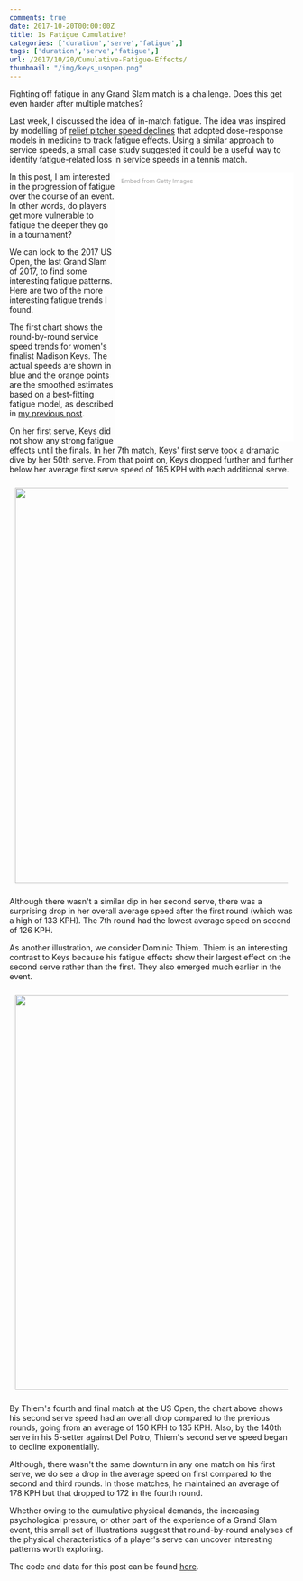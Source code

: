 ```yaml
---
comments: true
date: 2017-10-20T00:00:00Z
title: Is Fatigue Cumulative?
categories: ['duration','serve','fatigue',]
tags: ['duration','serve','fatigue',]
url: /2017/10/20/Cumulative-Fatigue-Effects/
thumbnail: "/img/keys_usopen.png"
---
```


Fighting off fatigue in any Grand Slam match is a challenge. Does this get even harder after multiple matches?


<!--more-->

Last week, I discussed the idea of in-match fatigue. The idea was inspired by modelling of [relief pitcher speed declines](http://nessis.org/nessis17.html) that adopted dose-response models in medicine to track fatigue effects. Using a similar approach to service speeds, a small case study suggested it could be a useful way to identify fatigue-related loss in service speeds in a tennis match.


<div class="getty embed image" style="background-color:#fff;display:inline-block;font-family:Roboto,sans-serif;color:#a7a7a7;font-size:11px;width:100%;max-width:296px;float:right;padding:2%;"><div style="padding:0;margin:0;text-align:left;"><a href="http://www.gettyimages.com/detail/844998262" target="_blank" style="color:#a7a7a7;text-decoration:none;font-weight:normal !important;border:none;display:inline-block;">Embed from Getty Images</a></div><div style="overflow:hidden;position:relative;height:0;padding:150% 0 0 0;width:100%;"><iframe src="//embed.gettyimages.com/embed/844998262?et=ItLHlDZxQfV6OThxJC74TA&tld=com&sig=oRrILjX0vScR9nl8pLPuJrvyacg3sLmhBWWmEboCYkk=&caption=true&ver=1" scrolling="no" frameborder="0" width="396" height="594" style="display:inline-block;position:absolute;top:0;left:0;width:100%;height:100%;margin:0;"></iframe></div></div>

In this post, I am interested in the progression of fatigue over the course of an event. In other words, do players get more vulnerable to fatigue the deeper they go in a tournament?

We can look to the 2017 US Open, the last Grand Slam of 2017, to find some interesting fatigue patterns. Here are two of the more interesting fatigue trends I found.

The first chart shows the round-by-round service speed trends for women's finalist Madison Keys. The actual speeds are shown in blue and the orange points are the smoothed estimates based on a best-fitting fatigue model, as described in [my previous post](http://on-the-t.com/2017/10/13/fatigue-effects/). 


On her first serve, Keys did not show any strong fatigue effects until the finals. In her 7th match, Keys' first serve took a dramatic dive by her 50th serve. From that point on, Keys dropped further and further below her average first serve speed of 165 KPH with each additional serve.

<div style="padding:2%;">
<img src="/img/madison_keys_cum_fatigue.png" width=700 />
</div>

Although there wasn't a similar dip in her second serve, there was a surprising drop in her overall average speed after the first round (which was a high of 133 KPH). The 7th round had the lowest average speed on second of 126 KPH.


As another illustration, we consider Dominic Thiem. Thiem is an interesting contrast to Keys because his fatigue effects show their largest effect on the second serve rather than the first. They also emerged much earlier in the event.

<div style="padding:2%;">
<img src="/img/thiem_cum_fatigue.png" width=700 />
</div>

By Thiem's fourth and final match at the US Open, the chart above shows his second serve speed had an overall drop compared to the previous rounds, going from an average of 150 KPH to 135 KPH. Also, by the 140th serve in his 5-setter against Del Potro, Thiem's second serve speed began to decline exponentially.

Although, there wasn't the same downturn in any one match on his first serve, we do see a drop in the average speed on first compared to the second and third rounds. In those matches, he maintained an average of 178 KPH but that dropped to 172 in the fourth round.

Whether owing to the cumulative physical demands, the increasing psychological pressure, or other part of the experience of a Grand Slam event, this small set of illustrations suggest that round-by-round analyses of the physical characteristics of a player's serve can uncover interesting patterns worth exploring. 


The code and data for this post can be found [here](https://github.com/skoval/sports-blog/tree/master/R).

